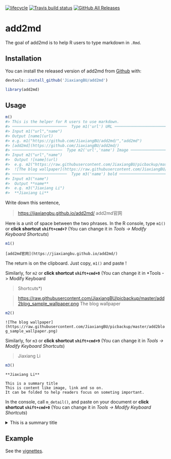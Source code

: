 
<!-- README.md is generated from README.Rmd. Please edit that file -->

[![lifecycle](https://img.shields.io/badge/lifecycle-experimental-orange.svg)](https://www.tidyverse.org/lifecycle/#experimental)
[![Travis build
status](https://travis-ci.org/JiaxiangBU/add2md.svg?branch=master)](https://travis-ci.org/JiaxiangBU/add2md)
[![GitHub All
Releases](https://img.shields.io/github/downloads/JiaxiangBU/add2md/total.svg)](https://github.com/JiaxiangBU/add2md)

# add2md

The goal of add2md is to help R users to type markdown in `.Rmd`.

## Installation

You can install the released version of add2md from
[Github](https://github.com/JiaxiangBU/add2md) with:

``` r
devtools::install_github('JiaxiangBU/add2md')
```

``` r
library(add2md)
```

## Usage

``` r
m()
#> This is the helper for R users to use markdown.
#> ────────────────────────  Type m1('url') URL ────────────────────────
#> Input m1("url","name")
#> Output [name](url)
#> e.g. m1("https://github.com/JiaxiangBU/add2md/","add2md")
#> [add2md](https://github.com/JiaxiangBU/add2md/)
#> ──────────────────────  Type m2('url','name') Image ──────────────────────
#> Input m2("url","name")
#>  Output ![name](url)
#>  e.g. m2("https://raw.githubusercontent.com/JiaxiangBU/picbackup/master/add2blog_sample_wallpaper.png","The blog wallpaper")
#>  ![The blog wallpaper](https://raw.githubusercontent.com/JiaxiangBU/picbackup/master/add2blog_sample_wallpaper.png)
#> ────────────────────────  Type m3('name') bold ────────────────────────
#> Input m3("name")
#>  Output **name**
#>  e.g. m3("Jiaxiang Li")
#>  **Jiaxiang Li**
```

Write down this sentence,

> <https://jiaxiangbu.github.io/add2md/> add2md官网

Here is a unit of space between the two phrases. In the R console, type
`m1()` or **click shortcut `shift+cmd+7`** (You can change it in *Tools
-\> Modify Keyboard Shortcuts*)

``` r
m1()
```

`[add2md官网](https://jiaxiangbu.github.io/add2md/)`

The return is on the clipboard. Just copy, `m1()` and paste \!

Similarly, for `m2` or **click shortcut `shift+cmd+8`** (You can change
it in *Tools -\> Modify Keyboard
> Shortcuts*)

> <https://raw.githubusercontent.com/JiaxiangBU/picbackup/master/add2blog_sample_wallpaper.png>
> The blog wallpaper

``` r
m2()
```

`![The blog
wallpaper](https://raw.githubusercontent.com/JiaxiangBU/picbackup/master/add2blog_sample_wallpaper.png)`

Similarly, for `m3` or **click shortcut `shift+cmd+9`** (You can change
it in *Tools -\> Modify Keyboard Shortcuts*)

> Jiaxiang Li

``` r
m3()
```

`**Jiaxiang Li**`

    This is a summary title
    This is content like image, link and so on.
    It can be folded to help readers focus on someting important. 

In the console, call `m_detail()`, and paste on your document or **click
shortcut `shift+cmd+0`** (You can change it in *Tools -\> Modify
Keyboard Shortcuts*)

<details>

<summary>This is a summary title</summary>

This is content like image, link and so on. It can be folded to help
readers focus on someting important.

</details>

## Example

See the [vignettes](https://jiaxiangbu.github.io/add2md/articles/).

